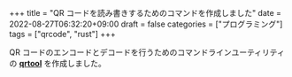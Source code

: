 +++
title = "QR コードを読み書きするためのコマンドを作成しました"
date = 2022-08-27T06:32:20+09:00
draft = false
categories = ["プログラミング"]
tags = ["qrcode", "rust"]
+++

QR コードのエンコードとデコードを行うためのコマンドラインユーティリティの [**qrtool**][qrtool-crates-io-url] を作成しました。

[qrtool-crates-io-url]: https://crates.io/crates/qrtool
